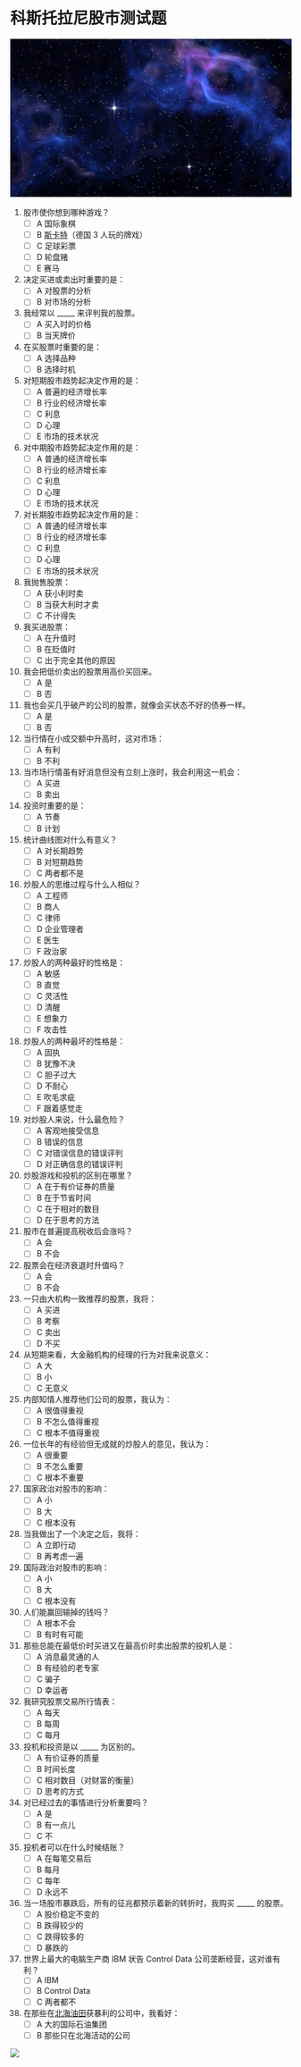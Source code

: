 # 科斯托拉尼股市测试题

![](./resources/image/宇宙.jpg)

1. 股市使你想到哪种游戏？
   - [ ] A 国际象棋
   - [ ] B [斯卡特](https://zh.wikipedia.org/wiki/%E6%96%AF%E5%8D%A1%E7%89%B9)（德国 3 人玩的牌戏）
   - [ ] C 足球彩票
   - [ ] D 轮盘赌
   - [ ] E 赛马

2. 决定买进或卖出时重要的是：
   - [ ] A 对股票的分析
   - [ ] B 对市场的分析

3. 我经常以 _____ 来评判我的股票。
   - [ ] A 买入时的价格
   - [ ] B 当天牌价

4. 在买股票时重要的是：
   - [ ] A 选择品种
   - [ ] B 选择时机

5. 对短期股市趋势起决定作用的是：
   - [ ] A 普遍的经济增长率
   - [ ] B 行业的经济增长率
   - [ ] C 利息
   - [ ] D 心理
   - [ ] E 市场的技术状况

6. 对中期股市趋势起决定作用的是：
   - [ ] A 普通的经济增长率
   - [ ] B 行业的经济增长率
   - [ ] C 利息
   - [ ] D 心理
   - [ ] E 市场的技术状况

7. 对长期股市趋势起决定作用的是：
   - [ ] A 普通的经济增长率
   - [ ] B 行业的经济增长率
   - [ ] C 利息
   - [ ] D 心理
   - [ ] E 市场的技术状况

8. 我抛售股票：
   - [ ] A 获小利时卖
   - [ ] B 当获大利时才卖
   - [ ] C 不计得失

9. 我买进股票：
   - [ ] A 在升值时
   - [ ] B 在贬值时
   - [ ] C 出于完全其他的原因

10. 我会把低价卖出的股票用高价买回来。
    - [ ] A 是
    - [ ] B 否

11. 我也会买几乎破产的公司的股票，就像会买状态不好的债券一样。
    - [ ] A 是
    - [ ] B 否

12. 当行情在小成交额中升高时，这对市场：
    - [ ] A 有利
    - [ ] B 不利

13. 当市场行情虽有好消息但没有立刻上涨时，我会利用这一机会：
    - [ ] A 买进
    - [ ] B 卖出

14. 投资时重要的是：
    - [ ] A 节奏
    - [ ] B 计划

15. 统计曲线图对什么有意义？
    - [ ] A 对长期趋势
    - [ ] B 对短期趋势
    - [ ] C 两者都不是

16. 炒股人的思维过程与什么人相似？
    - [ ] A 工程师
    - [ ] B 商人
    - [ ] C 律师
    - [ ] D 企业管理者
    - [ ] E 医生
    - [ ] F 政治家

17. 炒股人的两种最好的性格是：
    - [ ] A 敏感
    - [ ] B 直觉
    - [ ] C 灵活性
    - [ ] D 清醒
    - [ ] E 想象力
    - [ ] F 攻击性

18. 炒股人的两种最坏的性格是：
    - [ ] A 固执
    - [ ] B 犹豫不决
    - [ ] C 胆子过大
    - [ ] D 不耐心
    - [ ] E 吹毛求疵
    - [ ] F 跟着感觉走

19. 对炒股人来说，什么最危险？
    - [ ] A 客观地接受信息
    - [ ] B 错误的信息
    - [ ] C 对错误信息的错误评判
    - [ ] D 对正确信息的错误评判

20. 炒股游戏和投机的区别在哪里？
    - [ ] A 在于有价证券的质量
    - [ ] B 在于节省时间
    - [ ] C 在于相对的数目
    - [ ] D 在于思考的方法

21. 股市在普遍提高税收后会涨吗？
    - [ ] A 会
    - [ ] B 不会

22. 股票会在经济衰退时升值吗？
    - [ ] A 会
    - [ ] B 不会

23. 一只由大机构一致推荐的股票，我将：
    - [ ] A 买进
    - [ ] B 考察
    - [ ] C 卖出
    - [ ] D 不买

24. 从短期来看，大金融机构的经理的行为对我来说意义：
    - [ ] A 大
    - [ ] B 小
    - [ ] C 无意义

25. 内部知情人推荐他们公司的股票，我认为：
    - [ ] A 很值得重视
    - [ ] B 不怎么值得重视
    - [ ] C 根本不值得重视

26. 一位长年的有经验但无成就的炒股人的意见，我认为：
    - [ ] A 很重要
    - [ ] B 不怎么重要
    - [ ] C 根本不重要

27. 国家政治对股市的影响：
    - [ ] A 小
    - [ ] B 大
    - [ ] C 根本没有

28. 当我做出了一个决定之后，我将：
    - [ ] A 立即行动
    - [ ] B 再考虑一遍

29. 国际政治对股市的影响：
    - [ ] A 小
    - [ ] B 大
    - [ ] C 根本没有

30. 人们能赢回输掉的钱吗？
    - [ ] A 根本不会
    - [ ] B 有时有可能

31. 那些总能在最低价时买进又在最高价时卖出股票的投机人是：
    - [ ] A 消息最灵通的人
    - [ ] B 有经验的老专家
    - [ ] C 骗子
    - [ ] D 幸运者

32. 我研究股票交易所行情表：
    - [ ] A 每天
    - [ ] B 每周
    - [ ] C 每月

33. 投机和投资是以 _____ 为区别的。
    - [ ] A 有价证券的质量
    - [ ] B 时间长度
    - [ ] C 相对数目（对财富的衡量）
    - [ ] D 思考的方式

34. 对已经过去的事情进行分析重要吗？
    - [ ] A 是
    - [ ] B 有一点儿
    - [ ] C 不

35. 投机者可以在什么时候结账？
    - [ ] A 在每笔交易后
    - [ ] B 每月
    - [ ] C 每年
    - [ ] D 永远不

36. 当一场股市暴跌后，所有的征兆都预示着新的转折时，我购买 _____ 的股票。
    - [ ] A 股价稳定不变的
    - [ ] B 跌得较少的
    - [ ] C 跌得较多的
    - [ ] D 暴跌的

37. 世界上最大的电脑生产商 IBM 状告 Control Data 公司垄断经营，这对谁有利？
    - [ ] A IBM
    - [ ] B Control Data
    - [ ] C 两者都不

38. 在那些在[北海油田](https://zh.wikipedia.org/wiki/%E5%8C%97%E6%B5%B7%E6%B2%B9%E7%94%B0)获暴利的公司中，我看好：
    - [ ] A 大的国际石油集团
    - [ ] B 那些只在北海活动的公司

![](./resources/image/女神.avif)